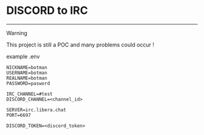 # DISCORD to IRC
---

> [!WARNING]  
> This project is still a POC and many problems could occur !

example .env
```env
NICKNAME=botman
USERNAME=botman
REALNAME=botman
PASSWORD=pasword

IRC_CHANNEL=#test
DISCORD_CHANNEL=<channel_id>

SERVER=irc.libera.chat
PORT=6697

DISCORD_TOKEN=<discord_token>
```
